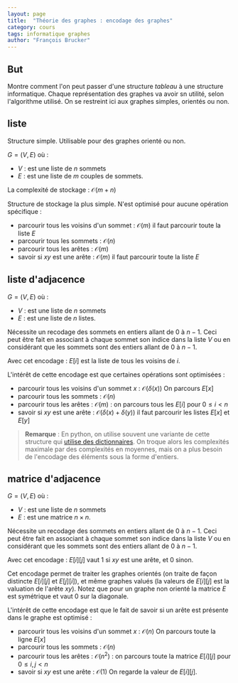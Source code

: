 ```yaml
---
layout: page
title:  "Théorie des graphes : encodage des graphes"
category: cours
tags: informatique graphes
author: "François Brucker"
---
```


## But

Montre comment l'on peut passer d'une structure *tableau* à une structure informatique.
Chaque représentation des graphes va avoir sn utilité, selon l'algorithme utilisé. On se restreint ici aux graphes simples, orientés ou non.

## liste

Structure simple. Utilisable pour des graphes orienté ou non.

$G = (V, E)$ où :

* $V$ : est une liste de $n$ sommets
* $E$ : est une liste de $m$ couples de sommets.

La complexité de stockage : $\mathcal{O}(m+n)$

Structure de stockage la plus simple. N'est optimisé pour aucune opération spécifique :

* parcourir tous les voisins d'un sommet : $\mathcal{O}(m)$ il faut parcourir toute la liste $E$
* parcourir tous les sommets : $\mathcal{O}(n)$
* parcourir tous les arêtes : $\mathcal{O}(m)$
* savoir si $xy$ est une arête : $\mathcal{O}(m)$ il faut parcourir toute la liste $E$

## liste d'adjacence

$G = (V, E)$ où :

* $V$ : est une liste de $n$ sommets
* $E$ : est une liste de $n$ listes.

Nécessite un recodage des sommets en entiers allant de 0 à $n-1$. Ceci peut être fait en associant à chaque sommet son indice dans la liste $V$ ou en considérant que les sommets sont des entiers allant de $0$ à $n-1$.

Avec cet encodage : $E[i]$ est la liste de tous les voisins de $i$.

L'intérêt de cette encodage est que certaines opérations sont optimisées :

* parcourir tous les voisins d'un sommet $x$ : $\mathcal{O}(\delta(x))$ On parcours $E[x]$
* parcourir tous les sommets : $\mathcal{O}(n)$
* parcourir tous les arêtes : $\mathcal{O}(m)$ : on parcours tous les $E[i]$ pour $0\leq i < n$
* savoir si $xy$ est une arête : $\mathcal{O}(\delta(x) + \delta(y))$ il faut parcourir les listes $E[x]$ et $E[y]$

> **Remarque** : En python, on utilise souvent une variante de cette structure qui [utilise des dictionnaires](https://www.python.org/doc/essays/graphs/). On troque alors les complexités maximale par des complexités en moyennes, mais on a plus besoin de l'encodage des éléments sous la forme d'entiers.

## matrice d'adjacence

$G = (V, E)$ où :

* $V$ : est une liste de $n$ sommets
* $E$ : est une matrice $n \times n$.

Nécessite un recodage des sommets en entiers allant de 0 à $n-1$. Ceci peut être fait en associant à chaque sommet son indice dans la liste $V$ ou en considérant que les sommets sont des entiers allant de $0$ à $n-1$.

Avec cet encodage : $E[i][j]$ vaut $1$ si $xy$ est une arête, et $0$ sinon. 

Cet encodage permet de traiter les graphes orientés (on traite de façon distincte $E[i][j]$ et $E[j][i]$), et même graphes valués (la valeurs de $E[i][j]$ est la valuation de l'arête $xy$). Notez que pour un graphe non orienté la matrice $E$ est symétrique et vaut $0$ sur la diagonale.

L'intérêt de cette encodage est que le fait de savoir si un arête est présente dans le graphe est optimisé :

* parcourir tous les voisins d'un sommet $x$ : $\mathcal{O}(n)$ On parcours toute la ligne $E[x]$
* parcourir tous les sommets : $\mathcal{O}(n)$
* parcourir tous les arêtes : $\mathcal{O}(n^2)$ : on parcours toute la matrice $E[i][j]$ pour $0\leq i, j < n$
* savoir si $xy$ est une arête : $\mathcal{O}(1)$ On regarde la valeur de $E[i][j]$.
